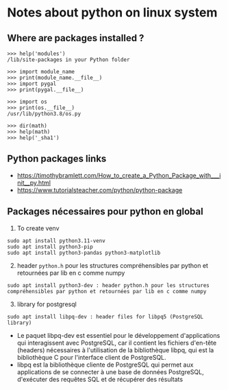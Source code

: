 # Notes about python on linux system

## Where are packages installed ?

```
>>> help('modules')
/lib/site-packages in your Python folder

>>> import module_name
>>> print(module_name.__file__)
>>> import pygal
>>> print(pygal.__file__)

>>> import os
>>> print(os.__file__)
/usr/lib/python3.8/os.py
```


```
>>> dir(math)
>>> help(math)
>>> help('_sha1')
```

## Python packages links
- https://timothybramlett.com/How_to_create_a_Python_Package_with___init__py.html
- https://www.tutorialsteacher.com/python/python-package

## Packages nécessaires pour python en global
1. To create venv
```
sudo apt install python3.11-venv
sudo apt install python3-pip
sudo apt install python3-pandas python3-matplotlib
```
2. header `python.h` pour les structures compréhensibles par python et retournées par lib en c comme numpy
```
sudo apt install python3-dev : header python.h pour les structures compréhensibles par python et retournées par lib en c comme numpy 
```
3. library for postgresql 
```
sudo apt install libpq-dev : header files for libpq5 (PostgreSQL library)
```
- Le paquet libpq-dev est essentiel pour le développement d'applications qui interagissent avec PostgreSQL, car il contient les fichiers d'en-tête (headers) nécessaires à l'utilisation de la bibliothèque libpq, qui est la bibliothèque C pour l'interface client de PostgreSQL.  
- libpq est la bibliothèque cliente de PostgreSQL qui permet aux applications de se connecter à une base de données PostgreSQL, d'exécuter des requêtes SQL et de récupérer des résultats
